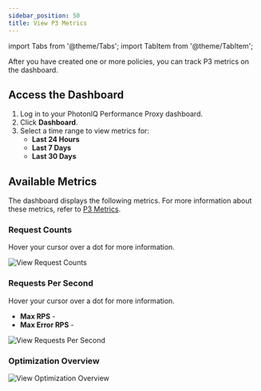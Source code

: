 ```yaml
---
sidebar_position: 50
title: View P3 Metrics
---
```

import Tabs from '@theme/Tabs';
import TabItem from '@theme/TabItem';

After you have created one or more policies, you can track P3 metrics on the dashboard.

## Access the Dashboard

1. Log in to your PhotonIQ Performance Proxy dashboard.
2. Click **Dashboard**.
3. Select a time range to view metrics for:
   - **Last 24 Hours**
   - **Last 7 Days**
   - **Last 30 Days**

## Available Metrics

The dashboard displays the following metrics. For more information about these metrics, refer to [P3 Metrics](p3-metrics.md).

### Request Counts

Hover your cursor over a dot for more information.

![View Request Counts](/img/photoniq/p3/view-request-counts.png)

### Requests Per Second

Hover your cursor over a dot for more information.

- **Max RPS** - 
- **Max Error RPS** - 

![View Requests Per Second](/img/photoniq/p3/requests-per-second.png)

### Optimization Overview

![View Optimization Overview](/img/photoniq/p3/optimization-overview.png)
